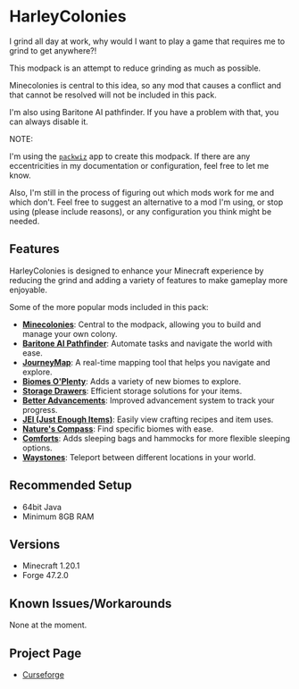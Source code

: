 # HarleyColonies

I grind all day at work, why would I want to play a game that requires me to
grind to get anywhere?!

This modpack is an attempt to reduce grinding as much as possible.

Minecolonies is central to this idea, so any mod that causes a conflict and
that cannot be resolved will not be included in this pack.

I'm also using Baritone AI pathfinder. If you have a problem with that, you
can always disable it.

NOTE:

I'm using the [`packwiz`](https://packwiz.infra.link) app to create this
modpack. If there are any eccentricities in my documentation or configuration,
feel free to let me know.

Also, I'm still in the process of figuring out which mods work for me and
which don't. Feel free to suggest an alternative to a mod I'm using, or stop
using (please include reasons), or any configuration you think might be
needed.

## Features

HarleyColonies is designed to enhance your Minecraft experience by reducing
the grind and adding a variety of features to make gameplay more enjoyable.

Some of the more popular mods included in this pack:

- **[Minecolonies](https://www.curseforge.com/minecraft/mc-mods/minecolonies)**: Central to the modpack, allowing you to build and manage your own colony.
- **[Baritone AI Pathfinder](https://www.curseforge.com/minecraft/mc-mods/baritone)**: Automate tasks and navigate the world with ease.
- **[JourneyMap](https://www.curseforge.com/minecraft/mc-mods/journeymap)**: A real-time mapping tool that helps you navigate and explore.
- **[Biomes O'Plenty](https://www.curseforge.com/minecraft/mc-mods/biomes-o-plenty)**: Adds a variety of new biomes to explore.
- **[Storage Drawers](https://www.curseforge.com/minecraft/mc-mods/storage-drawers)**: Efficient storage solutions for your items.
- **[Better Advancements](https://www.curseforge.com/minecraft/mc-mods/better-advancements)**: Improved advancement system to track your progress.
- **[JEI (Just Enough Items)](https://www.curseforge.com/minecraft/mc-mods/jei)**: Easily view crafting recipes and item uses.
- **[Nature's Compass](https://www.curseforge.com/minecraft/mc-mods/natures-compass)**: Find specific biomes with ease.
- **[Comforts](https://www.curseforge.com/minecraft/mc-mods/comforts)**: Adds sleeping bags and hammocks for more flexible sleeping options.
- **[Waystones](https://www.curseforge.com/minecraft/mc-mods/waystones)**: Teleport between different locations in your world.

## Recommended Setup

* 64bit Java
* Minimum 8GB RAM

## Versions

* Minecraft 1.20.1
* Forge 47.2.0

## Known Issues/Workarounds

None at the moment.

## Project Page

- [Curseforge](https://legacy.curseforge.com/minecraft/modpacks/harleycolonies)
